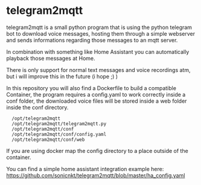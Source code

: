 # telegram2mqtt

telegram2mqtt is a small python program that is using the python telegram bot to download voice messages, hosting them through a simple webserver and sends informations regarding those messages to an mqtt server. 

In combination with something like Home Assistant you can automatically playback those messages at Home.

There is only support for normal text messages and voice recordings atm, but i will improve this in the future (i hope ;) )

In this repository you will also find a Dockerfile to build a compatible Container, the program requires a config.yaml to work correctly inside a conf folder, the downloaded voice files will be stored inside a web folder inside the conf directory.

```
  /opt/telegram2mqtt
  /opt/telegram2mqtt/telegram2mqtt.py
  /opt/telegram2mqtt/conf
  /opt/telegram2mqtt/conf/config.yaml
  /opt/telegram2mqtt/conf/web
```

If you are using docker map the config directory to a place outside of the container.


You can find a simple home assistant integration example here: https://github.com/sonicnkt/telegram2mqtt/blob/master/ha_config.yaml
